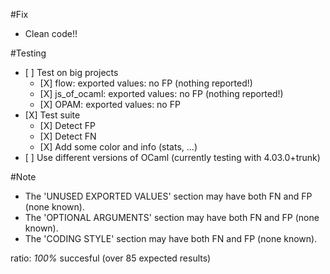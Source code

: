 #Fix
- Clean code!!


#Testing
- \[ \] Test on big projects
	+ \[X\] flow: exported values: no FP (nothing reported!)
	+ \[X\] js_of_ocaml: exported values: no FP (nothing reported!)
	+ \[X\] OPAM: exported values: no FP
- \[X\] Test suite
	+ \[X\] Detect FP
	+ \[X\] Detect FN
	+ \[X\] Add some color and info (stats, ...)
- \[ \] Use different versions of OCaml (currently testing with 4.03.0+trunk)


#Note
- The 'UNUSED EXPORTED VALUES' section may have both FN and FP (none known).
- The 'OPTIONAL ARGUMENTS' section may have both FN and FP (none known).
- The 'CODING STYLE' section may have both FN and FP (none known).

ratio: *100%* succesful (over 85 expected results)
